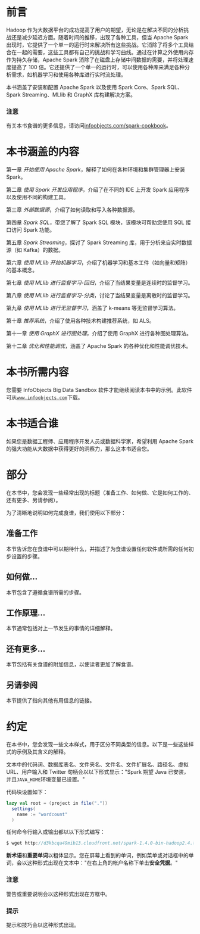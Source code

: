 # 前言

Hadoop 作为大数据平台的成功提高了用户的期望，无论是在解决不同的分析挑战还是减少延迟方面。随着时间的推移，出现了各种工具，但当 Apache Spark 出现时，它提供了一个单一的运行时来解决所有这些挑战。它消除了将多个工具结合在一起的需要，这些工具都有自己的挑战和学习曲线。通过在计算之外使用内存作为持久存储，Apache Spark 消除了在磁盘上存储中间数据的需要，并将处理速度提高了 100 倍。它还提供了一个单一的运行时，可以使用各种库来满足各种分析需求，如机器学习和使用各种库进行实时流处理。

本书涵盖了安装和配置 Apache Spark 以及使用 Spark Core、Spark SQL、Spark Streaming、MLlib 和 GraphX 库构建解决方案。

### 注意

有关本书食谱的更多信息，请访问[infoobjects.com/spark-cookbook](http://infoobjects.com/spark-cookbook)。

# 本书涵盖的内容

第一章 *开始使用 Apache Spark*，解释了如何在各种环境和集群管理器上安装 Spark。

第二章 *使用 Spark 开发应用程序*，介绍了在不同的 IDE 上开发 Spark 应用程序以及使用不同的构建工具。

第三章 *外部数据源*，介绍了如何读取和写入各种数据源。

第四章 *Spark SQL*，带您了解了 Spark SQL 模块，该模块可帮助您使用 SQL 接口访问 Spark 功能。

第五章 *Spark Streaming*，探讨了 Spark Streaming 库，用于分析来自实时数据源（如 Kafka）的数据。

第六章 *使用 MLlib 开始机器学习*，介绍了机器学习和基本工件（如向量和矩阵）的基本概念。

第七章 *使用 MLlib 进行监督学习-回归*，介绍了当结果变量是连续时的监督学习。

第八章 *使用 MLlib 进行监督学习-分类*，讨论了当结果变量是离散时的监督学习。

第九章 *使用 MLlib 进行无监督学习*，涵盖了 k-means 等无监督学习算法。

第十章 *推荐系统*，介绍了使用各种技术构建推荐系统，如 ALS。

第十一章 *使用 GraphX 进行图处理*，介绍了使用 GraphX 进行各种图处理算法。

第十二章 *优化和性能调优*，涵盖了 Apache Spark 的各种优化和性能调优技术。

# 本书所需内容

您需要 InfoObjects Big Data Sandbox 软件才能继续阅读本书中的示例。此软件可从[`www.infoobjects.com`](http://www.infoobjects.com)下载。

# 本书适合谁

如果您是数据工程师、应用程序开发人员或数据科学家，希望利用 Apache Spark 的强大功能从大数据中获得更好的洞察力，那么这本书适合您。

# 部分

在本书中，您会发现一些经常出现的标题（准备工作、如何做、它是如何工作的、还有更多、另请参阅）。

为了清晰地说明如何完成食谱，我们使用以下部分：

## 准备工作

本节告诉您在食谱中可以期待什么，并描述了为食谱设置任何软件或所需的任何初步设置的步骤。

## 如何做…

本节包含了遵循食谱所需的步骤。

## 工作原理…

本节通常包括对上一节发生的事情的详细解释。

## 还有更多…

本节包括有关食谱的附加信息，以使读者更加了解食谱。

## 另请参阅

本节提供了指向其他有用信息的链接。

# 约定

在本书中，您会发现一些文本样式，用于区分不同类型的信息。以下是一些这些样式的示例及其含义的解释。

文本中的代码词、数据库表名、文件夹名、文件名、文件扩展名、路径名、虚拟 URL、用户输入和 Twitter 句柄会以以下形式显示："Spark 期望 Java 已安装，并且`JAVA_HOME`环境变量已设置。"

代码块设置如下：

```scala
lazy val root = (project in file("."))
  settings(
    name := "wordcount"
  )
```

任何命令行输入或输出都以以下形式编写：

```scala
$ wget http://d3kbcqa49mib13.cloudfront.net/spark-1.4.0-bin-hadoop2.4.tgz

```

**新术语**和**重要单词**以粗体显示。您在屏幕上看到的单词，例如菜单或对话框中的单词，会以这种形式出现在文本中："在右上角的帐户名称下单击**安全凭据**。"

### 注意

警告或重要说明会以这种形式出现在方框中。

### 提示

提示和技巧会以这种形式出现。
